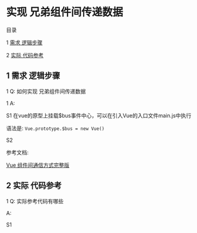﻿# 实现 兄弟组件间传递数据

目录

1 [需求 逻辑步骤](#1)

2 [实际 代码参考](#2)



## <span id="1"> 1 需求 逻辑步骤 </span>

1 Q: 如何实现 兄弟组件间传递数据

1 A: 

S1 在vue的原型上挂载$bus事件中心，可以在引入Vue的入口文件main.js中执行

语法是: `Vue.prototype.$bus = new Vue()`


S2 



参考文档:

[Vue 组件间通信方式完整版](https://juejin.im/post/5c776ee4f265da2da53edfad#heading-8)

## <span id="2"> 2 实际 代码参考 </span>

1 Q: 实际参考代码有哪些

A:

S1 